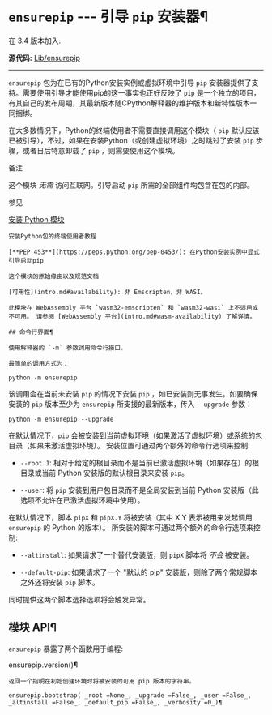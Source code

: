 # `ensurepip` \--- 引导 `pip` 安装器¶

在 3.4 版本加入.

**源代码:** [Lib/ensurepip](https://github.com/python/cpython/tree/3.12/Lib/ensurepip)

* * *

`ensurepip` 包为在已有的Python安装实例或虚拟环境中引导 `pip` 安装器提供了支持。需要使用引导才能使用pip的这一事实也正好反映了 `pip` 是一个独立的项目，有其自己的发布周期，其最新版本随CPython解释器的维护版本和新特性版本一同捆绑。

在大多数情况下，Python的终端使用者不需要直接调用这个模块（ `pip` 默认应该已被引导），不过，如果在安装Python（或创建虚拟环境）之时跳过了安装 `pip` 步骤，或者日后特意卸载了 `pip` ，则需要使用这个模块。

备注

这个模块 _无需_ 访问互联网。引导启动 `pip` 所需的全部组件均包含在包的内部。

参见

[安装 Python 模块](../installing/index.md#installing-index)

    

~~~
安装Python包的终端使用者教程

[**PEP 453**](https://peps.python.org/pep-0453/): 在Python安装实例中显式引导启动pip
~~~
    

~~~
这个模块的原始缘由以及规范文档

[可用性](intro.md#availability): 非 Emscripten，非 WASI。

此模块在 WebAssembly 平台 `wasm32-emscripten` 和 `wasm32-wasi` 上不适用或不可用。 请参阅 [WebAssembly 平台](intro.md#wasm-availability) 了解详情。

## 命令行界面¶

使用解释器的 `-m` 参数调用命令行接口。

最简单的调用方式为：
~~~
    
    
~~~
python -m ensurepip
~~~

该调用会在当前未安装 `pip` 的情况下安装 `pip` ，如已安装则无事发生。如要确保安装的 `pip` 版本至少为 `ensurepip` 所支援的最新版本，传入 `--upgrade` 参数：

    
    
~~~
python -m ensurepip --upgrade
~~~

在默认情况下，`pip` 会被安装到当前虚拟环境（如果激活了虚拟环境）或系统的包目录（如果未激活虚拟环境）。 安装位置可通过两个额外的命令行选项来控制:

  * `--root 1`: 相对于给定的根目录而不是当前已激活虚拟环境（如果存在）的根目录或当前 Python 安装版的默认根目录来安装 `pip`。

  * `--user`: 将 `pip` 安装到用户包目录而不是全局安装到当前 Python 安装版（此选项不允许在已激活虚拟环境中使用）。

在默认情况下，脚本 `pipX` 和 `pipX.Y` 将被安装（其中 X.Y 表示被用来发起调用 `ensurepip` 的 Python 的版本）。 所安装的脚本可通过两个额外的命令行选项来控制:

  * `--altinstall`: 如果请求了一个替代安装版，则 `pipX` 脚本将 _不会_ 被安装。

  * `--default-pip`: 如果请求了一个 "默认的 pip" 安装版，则除了两个常规脚本之外还将安装 `pip` 脚本。

同时提供这两个脚本选择选项将会触发异常。

## 模块 API¶

`ensurepip` 暴露了两个函数用于编程:

ensurepip.version()¶

    

~~~
返回一个指明在初始创建环境时将被安装的可用 pip 版本的字符串。

ensurepip.bootstrap( _root =None_, _upgrade =False_, _user =False_, _altinstall =False_, _default_pip =False_, _verbosity =0_)¶
~~~
    

~~~
